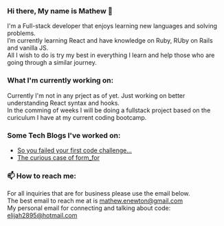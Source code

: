 ### Hi there, My name is Mathew 👋

<!--
**majormatt28/majormatt28** is a ✨ _special_ ✨ repository because its `README.md` (this file) appears on your GitHub profile.

Here are some ideas to get you started:

- 🔭 I’m currently working on ...
- 🌱 I’m currently learning ...
- 👯 I’m looking to collaborate on ...
- 🤔 I’m looking for help with ...
- 💬 Ask me about ...
- 📫 How to reach me: ...
- 😄 Pronouns: ...
- ⚡ Fun fact: ...
-->
I'm a Full-stack developer that enjoys learning new languages and solving problems.\
I’m currently learning React and have knowledge on Ruby, RUby on Rails and vanilla JS.\
All I wish to do is try my best in everything I learn and help those who are going through a similar journey.

### What I'm currently working on:

Currently I'm not in any prject as of yet. Just working on better understanding React syntax and hooks.\
In the comming of weeks I will be doing a fullstack project based on the curiculum I have at my current coding bootcamp.

### Some Tech Blogs I've worked on:

- [So you failed your first code challenge...](https://mathew-enewton.medium.com/so-you-failed-your-first-code-challenge-84cb23007f8b)
- [The curious case of form_for](https://mathew-enewton.medium.com/the-curious-case-of-form-for-64d4ebd46ba1)

### 📫 How to reach me:
For all inquiries that are for business please use the email below.\
The best email to reach me at is mathew.enewton@gmail.com\
My personal email for connecting and talking about code: elijah2895@hotmail.com

